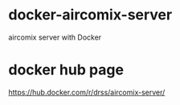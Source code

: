 # docker-aircomix-server
aircomix server with Docker

# docker hub page
https://hub.docker.com/r/drss/aircomix-server/

